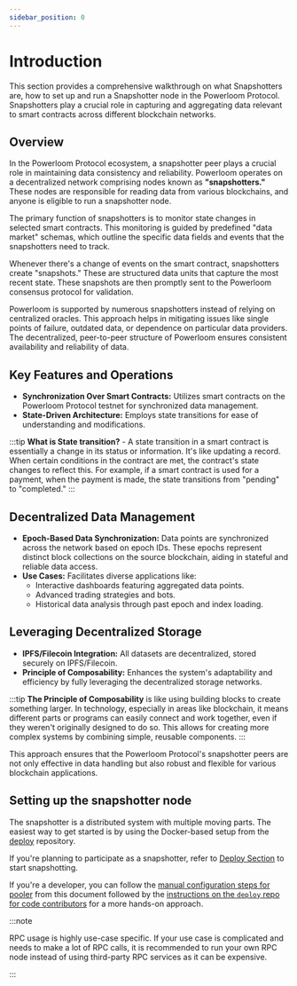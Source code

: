 ```yaml
---
sidebar_position: 0
---
```


# Introduction
This section provides a comprehensive walkthrough on what Snapshotters are, how to set up and run a Snapshotter node in the Powerloom Protocol. Snapshotters play a crucial role in capturing and aggregating data relevant to smart contracts across different blockchain networks.

## Overview

In the Powerloom Protocol ecosystem, a snapshotter peer plays a crucial role in maintaining data consistency and reliability. Powerloom operates on a decentralized network comprising nodes known as **"snapshotters."** These nodes are responsible for reading data from various blockchains, and anyone is eligible to run a snapshotter node.

The primary function of snapshotters is to monitor state changes in selected smart contracts. This monitoring is guided by predefined "data market" schemas, which outline the specific data fields and events that the snapshotters need to track.

Whenever there's a change of events on the smart contract, snapshotters create "snapshots." These are structured data units that capture the most recent state. These snapshots are then promptly sent to the Powerloom consensus protocol for validation.

Powerloom is supported by numerous snapshotters instead of relying on centralized oracles. This approach helps in mitigating issues like single points of failure, outdated data, or dependence on particular data providers. The decentralized, peer-to-peer structure of Powerloom ensures consistent availability and reliability of data.

## Key Features and Operations

- **Synchronization Over Smart Contracts:** Utilizes smart contracts on the Powerloom Protocol testnet for synchronized data management.
- **State-Driven Architecture:** Employs state transitions for ease of understanding and modifications.

:::tip
**What is State transition?** - A state transition in a smart contract is essentially a change in its status or information. It's like updating a record. When certain conditions in the contract are met, the contract's state changes to reflect this. For example, if a smart contract is used for a payment, when the payment is made, the state transitions from "pending" to "completed."
:::

## Decentralized Data Management

- **Epoch-Based Data Synchronization:** Data points are synchronized across the network based on epoch IDs. These epochs represent distinct block collections on the source blockchain, aiding in stateful and reliable data access.
- **Use Cases:** Facilitates diverse applications like:
  - Interactive dashboards featuring aggregated data points.
  - Advanced trading strategies and bots.
  - Historical data analysis through past epoch and index loading.

## Leveraging Decentralized Storage

- **IPFS/Filecoin Integration:** All datasets are decentralized, stored securely on IPFS/Filecoin.
- **Principle of Composability:** Enhances the system's adaptability and efficiency by fully leveraging the decentralized storage networks.

:::tip
**The Principle of Composability** is like using building blocks to create something larger. In technology, especially in areas like blockchain, it means different parts or programs can easily connect and work together, even if they weren't originally designed to do so. This allows for creating more complex systems by combining simple, reusable components.
:::

This approach ensures that the Powerloom Protocol's snapshotter peers are not only effective in data handling but also robust and flexible for various blockchain applications.


## Setting up the snapshotter node 

The snapshotter is a distributed system with multiple moving parts. The easiest way to get started is by using the Docker-based setup from the  [deploy](https://github.com/PowerLoom/deploy)  repository.

If you're planning to participate as a snapshotter, refer to [Deploy Section](/docs/Snapshotters/Running-a-snapshotter-node.md) to start snapshotting.

If you're a developer, you can follow the  [manual configuration steps for pooler](https://github.com/PowerLoom/pooler/blob/main/README.md#configuration)  from this document followed by the  [instructions on the  `deploy`  repo for code contributors](https://github.com/PowerLoom/deploy#instructions-for-code-contributors)  for a more hands-on approach.

:::note

RPC usage is highly use-case specific. If your use case is complicated and needs to make a lot of RPC calls, it is recommended to run your own RPC node instead of using third-party RPC services as it can be expensive.

:::